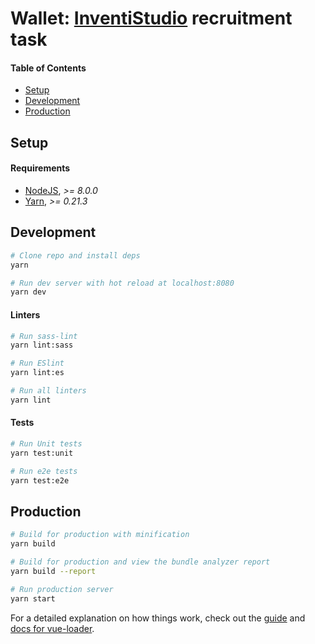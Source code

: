 # Wallet: [InventiStudio](https://inventi.studio) recruitment task

#### Table of Contents
- [Setup](#setup)
- [Development](#development)
- [Production](#production)

## Setup
#### Requirements
- [NodeJS](https://nodejs.org), *>= 8.0.0*
- [Yarn](https://yarnpkg.com/lang/en/), *>= 0.21.3*

## Development
```bash
# Clone repo and install deps
yarn
```

```bash
# Run dev server with hot reload at localhost:8080
yarn dev
```

#### Linters
```bash
# Run sass-lint
yarn lint:sass

# Run ESlint
yarn lint:es

# Run all linters
yarn lint
```

#### Tests
```bash
# Run Unit tests
yarn test:unit
```

```bash
# Run e2e tests
yarn test:e2e
```

## Production
```bash
# Build for production with minification
yarn build

# Build for production and view the bundle analyzer report
yarn build --report

# Run production server
yarn start
```

For a detailed explanation on how things work, check out the [guide](http://vuejs-templates.github.io/webpack/) and [docs for vue-loader](http://vuejs.github.io/vue-loader).

